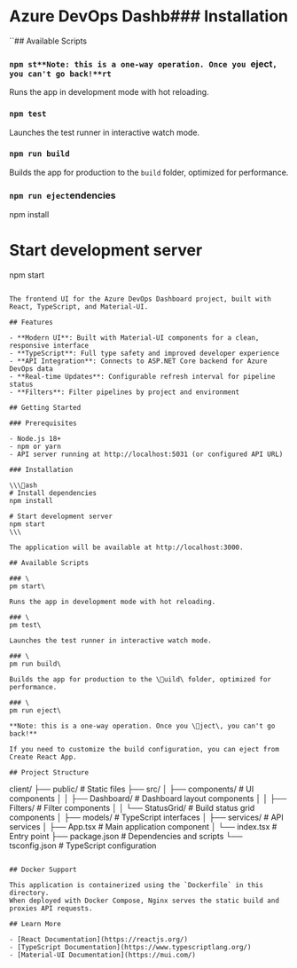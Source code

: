 # Azure DevOps Dashb### Installation

``## Available Scripts

### `npm st**Note: this is a one-way operation. Once you `eject`, you can't go back!**rt`

Runs the app in development mode with hot reloading.

### `npm test`

Launches the test runner in interactive watch mode.

### `npm run build`

Builds the app for production to the `build` folder, optimized for performance.

### `npm run eject`endencies
npm install

# Start development server
npm start
```act Client

The frontend UI for the Azure DevOps Dashboard project, built with React, TypeScript, and Material-UI.

## Features

- **Modern UI**: Built with Material-UI components for a clean, responsive interface
- **TypeScript**: Full type safety and improved developer experience
- **API Integration**: Connects to ASP.NET Core backend for Azure DevOps data
- **Real-time Updates**: Configurable refresh interval for pipeline status
- **Filters**: Filter pipelines by project and environment

## Getting Started

### Prerequisites

- Node.js 18+
- npm or yarn
- API server running at http://localhost:5031 (or configured API URL)

### Installation

\\\ash
# Install dependencies
npm install

# Start development server
npm start
\\\

The application will be available at http://localhost:3000.

## Available Scripts

### \
pm start\

Runs the app in development mode with hot reloading.

### \
pm test\

Launches the test runner in interactive watch mode.

### \
pm run build\

Builds the app for production to the \uild\ folder, optimized for performance.

### \
pm run eject\

**Note: this is a one-way operation. Once you \ject\, you can't go back!**

If you need to customize the build configuration, you can eject from Create React App.

## Project Structure

```
client/
 ├── public/                # Static files
 ├── src/
 │   ├── components/        # UI components
 │   │   ├── Dashboard/     # Dashboard layout components
 │   │   ├── Filters/       # Filter components
 │   │   └── StatusGrid/    # Build status grid components
 │   ├── models/            # TypeScript interfaces
 │   ├── services/          # API services
 │   ├── App.tsx            # Main application component
 │   └── index.tsx          # Entry point
 ├── package.json           # Dependencies and scripts
 └── tsconfig.json          # TypeScript configuration
```

## Docker Support

This application is containerized using the `Dockerfile` in this directory. 
When deployed with Docker Compose, Nginx serves the static build and proxies API requests.

## Learn More

- [React Documentation](https://reactjs.org/)
- [TypeScript Documentation](https://www.typescriptlang.org/)
- [Material-UI Documentation](https://mui.com/)
